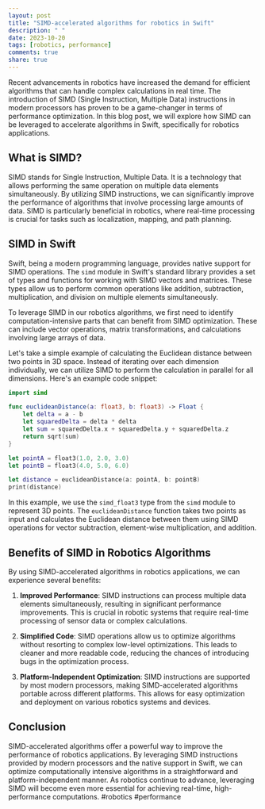 ```yaml
---
layout: post
title: "SIMD-accelerated algorithms for robotics in Swift"
description: " "
date: 2023-10-20
tags: [robotics, performance]
comments: true
share: true
---
```


Recent advancements in robotics have increased the demand for efficient algorithms that can handle complex calculations in real time. The introduction of SIMD (Single Instruction, Multiple Data) instructions in modern processors has proven to be a game-changer in terms of performance optimization. In this blog post, we will explore how SIMD can be leveraged to accelerate algorithms in Swift, specifically for robotics applications.

## What is SIMD?

SIMD stands for Single Instruction, Multiple Data. It is a technology that allows performing the same operation on multiple data elements simultaneously. By utilizing SIMD instructions, we can significantly improve the performance of algorithms that involve processing large amounts of data. SIMD is particularly beneficial in robotics, where real-time processing is crucial for tasks such as localization, mapping, and path planning.

## SIMD in Swift

Swift, being a modern programming language, provides native support for SIMD operations. The `simd` module in Swift's standard library provides a set of types and functions for working with SIMD vectors and matrices. These types allow us to perform common operations like addition, subtraction, multiplication, and division on multiple elements simultaneously.

To leverage SIMD in our robotics algorithms, we first need to identify computation-intensive parts that can benefit from SIMD optimization. These can include vector operations, matrix transformations, and calculations involving large arrays of data.

Let's take a simple example of calculating the Euclidean distance between two points in 3D space. Instead of iterating over each dimension individually, we can utilize SIMD to perform the calculation in parallel for all dimensions. Here's an example code snippet:

```swift
import simd

func euclideanDistance(a: float3, b: float3) -> Float {
    let delta = a - b
    let squaredDelta = delta * delta
    let sum = squaredDelta.x + squaredDelta.y + squaredDelta.z
    return sqrt(sum)
}

let pointA = float3(1.0, 2.0, 3.0)
let pointB = float3(4.0, 5.0, 6.0)

let distance = euclideanDistance(a: pointA, b: pointB)
print(distance)
```

In this example, we use the `simd_float3` type from the `simd` module to represent 3D points. The `euclideanDistance` function takes two points as input and calculates the Euclidean distance between them using SIMD operations for vector subtraction, element-wise multiplication, and addition.

## Benefits of SIMD in Robotics Algorithms

By using SIMD-accelerated algorithms in robotics applications, we can experience several benefits:

1. **Improved Performance**: SIMD instructions can process multiple data elements simultaneously, resulting in significant performance improvements. This is crucial in robotic systems that require real-time processing of sensor data or complex calculations.

2. **Simplified Code**: SIMD operations allow us to optimize algorithms without resorting to complex low-level optimizations. This leads to cleaner and more readable code, reducing the chances of introducing bugs in the optimization process.

3. **Platform-Independent Optimization**: SIMD instructions are supported by most modern processors, making SIMD-accelerated algorithms portable across different platforms. This allows for easy optimization and deployment on various robotics systems and devices.

## Conclusion

SIMD-accelerated algorithms offer a powerful way to improve the performance of robotics applications. By leveraging SIMD instructions provided by modern processors and the native support in Swift, we can optimize computationally intensive algorithms in a straightforward and platform-independent manner. As robotics continue to advance, leveraging SIMD will become even more essential for achieving real-time, high-performance computations. #robotics #performance